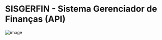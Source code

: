 # SISGERFIN - Sistema Gerenciador de Finanças (API)

![image](https://user-images.githubusercontent.com/77560274/209023674-ad2096c4-bcb8-41d4-81a9-2acd7f23f869.png)
